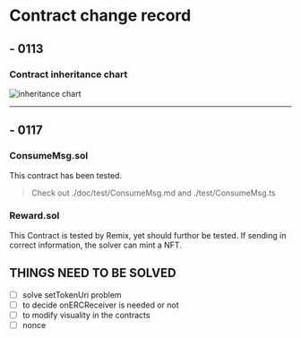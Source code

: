 # Contract change record

## - 0113
### Contract inheritance chart    
![inheritance chart](https://i.imgur.com/80liska.png)

---
## - 0117
### ConsumeMsg.sol 
This contract has been tested.
> Check out ./doc/test/ConsumeMsg.md and ./test/ConsumeMsg.ts

### Reward.sol
This Contract is tested by Remix, yet should furthor be tested.
If sending in correct information, the solver can mint a NFT.


## THINGS NEED TO BE SOLVED  
- [ ] solve setTokenUri problem
- [ ] to decide onERCReceiver is needed or not
- [ ] to modify visuality in the contracts 
- [ ] nonce 